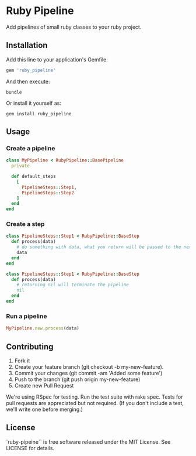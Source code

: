 # Ruby Pipeline

Add pipelines of small ruby classes to your ruby project.

## Installation

Add this line to your application's Gemfile:

```ruby
gem 'ruby_pipeline'
```

And then execute:

    bundle

Or install it yourself as:

    gem install ruby_pipeline

## Usage

### Create a pipeline

```ruby
class MyPipeline < RubyPipeline::BasePipeline
  private

  def default_steps
    [
      PipelineSteps::Step1,
      PipelineSteps::Step2
    ]
  end
end
```

### Create a step

```ruby
class PipelineSteps::Step1 < RubyPipeline::BaseStep
  def process(data)
    # do something with data, what you return will be passed to the next step
    data
  end
end

class PipelineSteps::Step1 < RubyPipeline::BaseStep
  def process(data)
    # returning nil will terminate the pipeline
    nil
  end
end
```

### Run a pipeline

```ruby
MyPipeline.new.process(data)
```

## Contributing

1. Fork it
1. Create your feature branch (git checkout -b my-new-feature).
1. Commit your changes (git commit -am 'Added some feature')
1. Push to the branch (git push origin my-new-feature)
1. Create new Pull Request

We're using RSpec for testing. Run the test suite with rake spec. Tests for pull requests are appreciated but not required. (If you don't include a test, we'll write one before merging.)

## License

`ruby-pipeine`` is free software released under the MIT License. See LICENSE for details.
